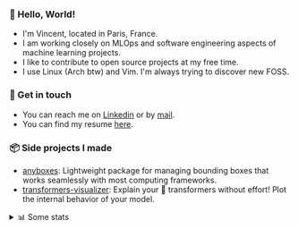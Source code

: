 ### 👋 Hello, World!

- I'm Vincent, located in Paris, France.
- I am working closely on MLOps and software engineering aspects of machine learning projects.
- I like to contribute to open source projects at my free time.
- I use Linux (Arch btw) and Vim. I'm always trying to discover new FOSS.

### 🔗 Get in touch

- You can reach me on [Linkedin](https://www.linkedin.com/in/vincent-duchauffour-3a9641155/) or by [mail](mailto:vincent.duchauffour@proton.me).
- You can find my resume [here](https://raw.githubusercontent.com/VDuchauffour/resume/main/resume.pdf).

### 📦 Side projects I made

- [anyboxes](https://github.com/VDuchauffour/anyboxes): Lightweight package for managing bounding boxes that works seamlessly with most computing frameworks.
- [transformers-visualizer](https://github.com/VDuchauffour/transformers-visualizer): Explain your 🤗 transformers without effort! Plot the internal behavior of your model. 

<details><summary>📊 Some stats</summary>  
  
<p align="center">
  <img alt="VDuchauffour's github stats" src="https://github-readme-stats.vercel.app/api?username=VDuchauffour&include_all_commits=true&show_icons=true&theme=react"/>
  <br />
  <img alt="VDuchauffour's streak stats" src="https://streak-stats.demolab.com?user=VDuchauffour&theme=react"/>
  <br />
  <img alt="VDuchauffour's language stats" src="https://github-readme-stats.vercel.app/api/top-langs/?username=VDuchauffour&count_private=true&include_all_commits=true&show_icons=true&layout=compact&theme=react"/>
  <!--   <br />
  <img alt="VDuchauffour's Wakatime stats" src="https://github-readme-stats.vercel.app/api/wakatime?username=VDuchauffour&theme=react"/> -->
</p>

#### 🧭 Wakatime stats
<!--START_SECTION:waka-->
![Code Time](http://img.shields.io/badge/Code%20Time-1%2C669%20hrs%2046%20mins-blue)

![Lines of code](https://img.shields.io/badge/From%20Hello%20World%20I%27ve%20Written-2.1%20million%20lines%20of%20code-blue)

**🐱 My GitHub Data** 

> 📦 971.3 kB Used in GitHub's Storage 
 > 
> 🚫 Not Opted to Hire
 > 
> 📜 9 Public Repositories 
 > 
> 🔑 2 Private Repositories 
 > 
**I'm an Early 🐤** 

```text
🌞 Morning                272 commits         ██░░░░░░░░░░░░░░░░░░░░░░░   07.63 % 
🌆 Daytime                1711 commits        ████████████░░░░░░░░░░░░░   47.98 % 
🌃 Evening                1232 commits        █████████░░░░░░░░░░░░░░░░   34.55 % 
🌙 Night                  351 commits         ██░░░░░░░░░░░░░░░░░░░░░░░   09.84 % 
```
📅 **I'm Most Productive on Monday** 

```text
Monday                   717 commits         █████░░░░░░░░░░░░░░░░░░░░   20.11 % 
Tuesday                  491 commits         ███░░░░░░░░░░░░░░░░░░░░░░   13.77 % 
Wednesday                581 commits         ████░░░░░░░░░░░░░░░░░░░░░   16.29 % 
Thursday                 662 commits         █████░░░░░░░░░░░░░░░░░░░░   18.56 % 
Friday                   542 commits         ████░░░░░░░░░░░░░░░░░░░░░   15.20 % 
Saturday                 324 commits         ██░░░░░░░░░░░░░░░░░░░░░░░   09.09 % 
Sunday                   249 commits         ██░░░░░░░░░░░░░░░░░░░░░░░   06.98 % 
```


📊 **This Week I Spent My Time On** 

```text
💬 Programming Languages: 
Python                   9 hrs 47 mins       ███████████████░░░░░░░░░░   58.99 % 
TOML                     3 hrs 1 min         █████░░░░░░░░░░░░░░░░░░░░   18.21 % 
conf                     1 hr 19 mins        ██░░░░░░░░░░░░░░░░░░░░░░░   07.99 % 
YAML                     38 mins             █░░░░░░░░░░░░░░░░░░░░░░░░   03.84 % 
Other                    33 mins             █░░░░░░░░░░░░░░░░░░░░░░░░   03.34 % 
```


 Last Updated on 19/04/2024 00:38:49 UTC
<!--END_SECTION:waka-->
</details>
